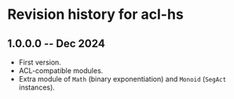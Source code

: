 # Revision history for acl-hs

## 1.0.0.0 -- Dec 2024

* First version.
* ACL-compatible modules.
* Extra module of `Math` (binary exponentiation) and `Monoid` (`SegAct` instances).

